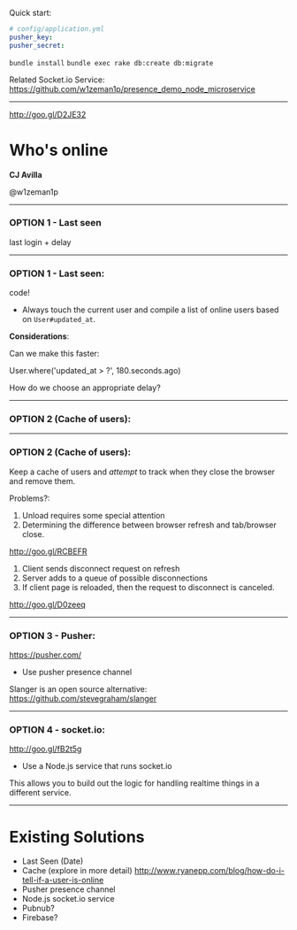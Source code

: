 Quick start:

```yml
# config/application.yml
pusher_key: 
pusher_secret: 
```

`bundle install`
`bundle exec rake db:create db:migrate`

Related Socket.io Service:
https://github.com/w1zeman1p/presence_demo_node_microservice

---

http://goo.gl/D2JE32

# Who's online

**CJ Avilla**

@w1zeman1p

---

### OPTION 1 - Last seen

last login + delay

---

### OPTION 1 - Last seen:

code!

+ Always touch the current user and
compile a list of online users based on `User#updated_at`.

**Considerations**: 

Can we make this faster:

User.where('updated_at > ?', 180.seconds.ago)

How do we choose an appropriate delay?

---

### OPTION 2 (Cache of users):

---

### OPTION 2 (Cache of users):

Keep a cache of users and _attempt_ to track when they close the browser and
remove them.

Problems?:

1. Unload requires some special attention
2. Determining the difference between browser refresh and tab/browser close.


http://goo.gl/RCBEFR

1. Client sends disconnect request on refresh
2. Server adds to a queue of possible disconnections
3. If client page is reloaded, then the request to disconnect is canceled.

http://goo.gl/D0zeeq

---

### OPTION 3 - Pusher:

https://pusher.com/

+ Use pusher presence channel

Slanger is an open source alternative:
https://github.com/stevegraham/slanger

---

### OPTION 4 - socket.io:

http://goo.gl/fB2t5g

+ Use a Node.js service that runs socket.io

This allows you to build out the logic for handling realtime things in a
different service.

---

# Existing Solutions
+ Last Seen (Date)
+ Cache (explore in more detail)
http://www.ryanepp.com/blog/how-do-i-tell-if-a-user-is-online
+ Pusher presence channel
+ Node.js socket.io service
+ Pubnub?
+ Firebase?

